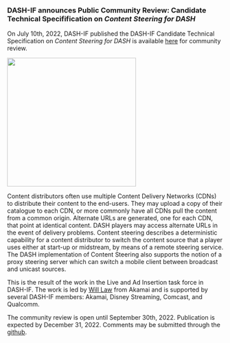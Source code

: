 ### DASH-IF announces Public Community Review: Candidate Technical Specifification on _Content Steering for DASH_

On July 10th, 2022, DASH-IF published the DASH-IF Candidate Technical Specification on _Content Steering for DASH_ is available [here](https://dashif.org/guidelines/others#dash-if-candidate-technical-specification-content-steering-for-dash) for community review. 

<a href="https://dash-industry-forum.github.io/docs/DASH-IF-CTS-00XX-Content-Steering-Community-Review.pdf" target="_blank" rel="noopener noreferrer"><img height="300px"  src="https://dashif.org/img/content-steering.png" alt="" /></a>

Content distributors often use multiple Content Delivery Networks (CDNs) to distribute their content to the end-users. They may upload a copy of their catalogue to each CDN, or more commonly have all CDNs pull the content from a common origin. Alternate URLs are generated, one for each CDN, that point at identical content. DASH players may access alternate URLs in the event of delivery problems. Content steering describes a deterministic capability for a content distributor to switch the content source that a player uses either at start-up or midstream, by means of a remote steering service. The DASH implementation of Content Steering also supports the notion of a proxy steering server which can switch a mobile client between broadcast and unicast sources.

This is the result of the work in the Live and Ad Insertion task force in DASH-IF. The work is led by [Will Law](https://www.linkedin.com/in/wilaw/) from Akamai and is supported by several DASH-IF members: Akamai, Disney Streaming, Comcast, and Qualcomm. 

The community review is open until September 30th, 2022. Publication is expected by December 31, 2022. Comments may be submitted through the [github](https://github.com/Dash-Industry-Forum/Content-Steering/issues).
